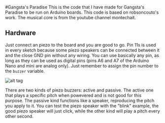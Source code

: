 #Gangsta's Paradise
This is the code that I have made for Gangsta's Paradise to be run on Arduino boards.
This code is based on robsoncouto's work. The musical core is from the youtube channel montechait. 

## Hardware

Just connect an piezo to the board and you are good to go. Pin 11s is used in every sketch because some piezo speakers can be connected between it and the close GND pin without any wiring. You can use basically any pin, as long  as they can be used as digital pins (pins A6 and A7 of the Arduino Nano and mini are analog only). Just remember to assign the pin number to the `buzzer` variable. 

![alt tag](hardware.png)

There are two kinds of piezo buzzers: active and passive. The active one that plays a specific pitch when powevered and is not good for this purpose. The passive kind functions like a speaker, reproducing the pitch you apply to it. You can test the piezo speaker with the "blink" example, the good piezo speaker will just click, while the other kind will play a pitch every other second.  


